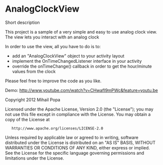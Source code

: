 AnalogClockView
===============

Short description

This project is a sample of a very simple and easy to use analog clock view.
The view lets you interact with an analog clock 

In order to use the view, all you have to do is to:

   - add an "AnalogClockView" object to your activity layout
   - implement the OnTimeChangedListener interface in your activity
   - override the onTimeChange() callback in order to get the hour/minute values from the clock

Please feel free to improve the code as you like. 

Demo: 
http://www.youtube.com/watch?v=CHwafI9mPWc&feature=youtu.be

Copyright 2012 Mihail Popa

   Licensed under the Apache License, Version 2.0 (the "License");
   you may not use this file except in compliance with the License.
   You may obtain a copy of the License at

       http://www.apache.org/licenses/LICENSE-2.0

   Unless required by applicable law or agreed to in writing, software
   distributed under the License is distributed on an "AS IS" BASIS,
   WITHOUT WARRANTIES OR CONDITIONS OF ANY KIND, either express or implied.
   See the License for the specific language governing permissions and
   limitations under the License.